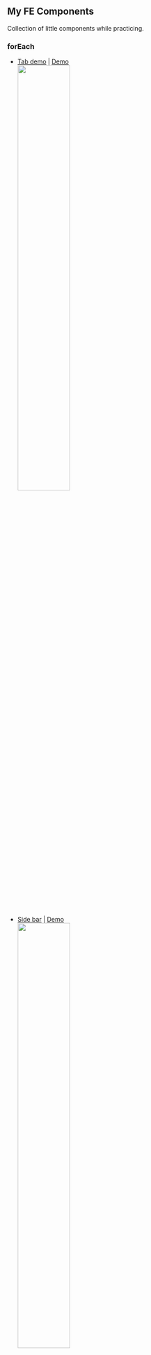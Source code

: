 ## My FE Components
Collection of little components while practicing.

### forEach
- [Tab demo](https://github.com/littlewin-wang/fe_components/tree/master/tab_demo "source code") | [Demo](http://littlewin.info/fe_components/tab_demo/ "demo")
  <br><img src="https://cloud.githubusercontent.com/assets/14028075/17395758/9bf35972-5a62-11e6-9df6-c40a81e7597b.gif" width="50%" height="50%">
- [Side bar](https://github.com/littlewin-wang/fe_components/tree/master/sidebar "source code") | [Demo](http://littlewin.info/fe_components/sidebar/ "demo")
  <br><img src="https://cloud.githubusercontent.com/assets/14028075/17397076/fd7d51ba-5a68-11e6-9d1f-89e6f1f3621c.gif" width="50%" height="50%">
- [Res menu](https://github.com/littlewin-wang/fe_components/tree/master/res_menu "source code") | [Demo](http://littlewin.info/fe_components/res_menu/ "demo")
  <br><img src="https://cloud.githubusercontent.com/assets/14028075/17397078/fd8c8068-5a68-11e6-9906-785445151793.gif" width="50%" height="50%">
- [Nav demo](https://github.com/littlewin-wang/fe_components/tree/master/nav_demo "source code") | [Demo](http://littlewin.info/fe_components/nav_demo/ "demo")
  <br><img src="https://cloud.githubusercontent.com/assets/14028075/17397079/fd93f9e2-5a68-11e6-852e-835274f70c39.gif" width="50%" height="50%">
- [Background slider](https://github.com/littlewin-wang/fe_components/tree/master/background_slider "source code") | [Demo](http://littlewin.info/fe_components/background_slider/ "demo")
  <br><img src="https://cloud.githubusercontent.com/assets/14028075/17397077/fd861ca0-5a68-11e6-81e6-19afcd7ee409.gif" width="50%" height="50%">
- [Accordion demo](https://github.com/littlewin-wang/fe_components/tree/master/accordion_demo "source code") | [Demo](http://littlewin.info/fe_components/accordion_demo/ "demo")
  <br><img src="https://cloud.githubusercontent.com/assets/14028075/17397075/fd7d46f2-5a68-11e6-9453-fb3a48fd8401.gif" width="50%" height="50%">
- [Fullpage demo](https://github.com/littlewin-wang/fe_components/tree/master/fullpage-demo "source code") | [Demo](http://littlewin.info/fe_components/fullpage-demo/ "demo")
  <br><img src="https://cloud.githubusercontent.com/assets/14028075/17543527/cfc05354-5f03-11e6-98fe-fa8ccd697c58.gif" width="50%" height="50%">

### History
2016.8.1 - Init Readme and add link of first six demos.
2016.8.6 - Add canvas countdown demo
2016.8.9 - Add fullpage demo

### To Do
Add more demos.

